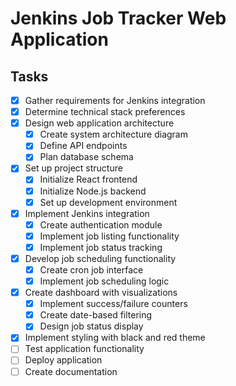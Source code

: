 # Jenkins Job Tracker Web Application

## Tasks
- [x] Gather requirements for Jenkins integration
- [x] Determine technical stack preferences
- [x] Design web application architecture
  - [x] Create system architecture diagram
  - [x] Define API endpoints
  - [x] Plan database schema
- [x] Set up project structure
  - [x] Initialize React frontend
  - [x] Initialize Node.js backend
  - [x] Set up development environment
- [x] Implement Jenkins integration
  - [x] Create authentication module
  - [x] Implement job listing functionality
  - [x] Implement job status tracking
- [x] Develop job scheduling functionality
  - [x] Create cron job interface
  - [x] Implement job scheduling logic
- [x] Create dashboard with visualizations
  - [x] Implement success/failure counters
  - [x] Create date-based filtering
  - [x] Design job status display
- [x] Implement styling with black and red theme
- [ ] Test application functionality
- [ ] Deploy application
- [ ] Create documentation

